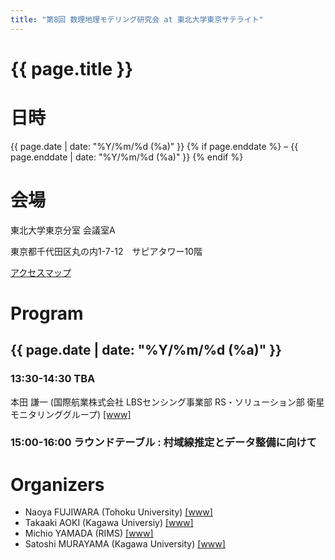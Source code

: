 ```yaml
---
title: "第8回 数理地理モデリング研究会 at 東北大学東京サテライト"
---
```


# {{ page.title }}


# 日時
{{ page.date | date: "%Y/%m/%d (%a)" }} {% if page.enddate %} &ndash; {{ page.enddate | date: "%Y/%m/%d (%a)"  }} {% endif %}

# 会場
東北大学東京分室  会議室A

東京都千代田区丸の内1-7-12　サピアタワー10階

[アクセスマップ](https://www.bureau.tohoku.ac.jp/somu/tokyo/access.html)


# Program
## {{ page.date | date: "%Y/%m/%d (%a)" }}

### 13:30-14:30 TBA
本田 謙一 (国際航業株式会社 LBSセンシング事業部 RS・ソリューション部 衛星モニタリンググループ) [[www]](https://www.kkc.co.jp/)

### 15:00-16:00 ラウンドテーブル : 村域線推定とデータ整備に向けて



# Organizers
- Naoya FUJIWARA (Tohoku University) [[www]](https://www.is.tohoku.ac.jp/jp/laboratory/list_dept/c10.html)
- Takaaki AOKI (Kagawa Universiy) [[www]](http://www.ed.kagawa-u.ac.jp/~aoki/)
- Michio YAMADA (RIMS) [[www]](http://www.kurims.kyoto-u.ac.jp/en/list/YAMADA,%20Michio.html)
- Satoshi MURAYAMA (Kagawa University) [[www]](http://researchmap.jp/read0188434/?lang=en)


<!-- 
# Group Photos
![groupphoto]({{ site.baseurl }}/assets/groupphoto-2022.jpg) 
-->